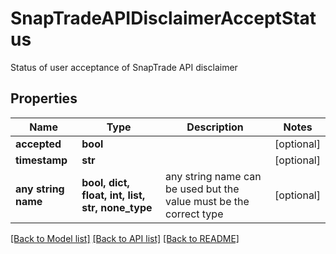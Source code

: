 # SnapTradeAPIDisclaimerAcceptStatus

Status of user acceptance of SnapTrade API disclaimer

## Properties
Name | Type | Description | Notes
------------ | ------------- | ------------- | -------------
**accepted** | **bool** |  | [optional] 
**timestamp** | **str** |  | [optional] 
**any string name** | **bool, dict, float, int, list, str, none_type** | any string name can be used but the value must be the correct type | [optional]

[[Back to Model list]](../README.md#documentation-for-models) [[Back to API list]](../README.md#documentation-for-api-endpoints) [[Back to README]](../README.md)


